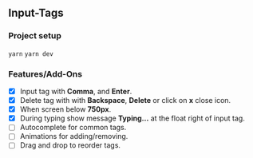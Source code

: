 ## Input-Tags

### Project setup

`yarn`
`yarn dev`

### Features/Add-Ons

- [x] Input tag with **Comma**, and **Enter**.
- [x] Delete tag with with **Backspace**, **Delete** or click on **x** close icon.
- [x] When screen below **750px**.
- [x] During typing show message **Typing...** at the float right of input tag.
- [ ] Autocomplete for common tags.
- [ ] Animations for adding/removing.
- [ ] Drag and drop to reorder tags.
